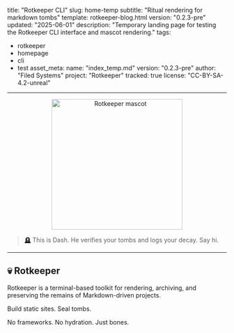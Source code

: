 title: "Rotkeeper CLI"
slug: home-temp
subtitle: "Ritual rendering for markdown tombs"
template: rotkeeper-blog.html
version: "0.2.3-pre"
updated: "2025-06-01"
description: "Temporary landing page for testing the Rotkeeper CLI interface and mascot rendering."
tags:
  - rotkeeper
  - homepage
  - cli
  - test
asset_meta:
  name: "index_temp.md"
  version: "0.2.3-pre"
  author: "Filed Systems"
  project: "Rotkeeper"
  tracked: true
  license: "CC-BY-SA-4.2-unreal"
---

<p align="center">
  <img src="/assets/images/rotkeeper-splash.png" alt="Rotkeeper mascot" width="300" />
</p>

> [🪦](https://rotkeeper.com/0.2.0.0.tar.gz) This is Dash. He verifies your tombs and logs your decay. Say hi.

***

## 💀 Rotkeeper

Rotkeeper is a terminal-based toolkit for rendering, archiving, and preserving the remains of Markdown-driven projects.

Build static sites. Seal tombs.

No frameworks. No hydration. Just bones.

<!--
Download the sealed tomb:
<a href="https://rotkeeper.com/0.2.0.0.tar.gz">rotkeeper-0.2.0.0.tomb</a>
-->

<!--
Sora prompt: “A ghostly mascot at the command line, organizing digital tombstones with a pastel terminal and haunted clipboard.”
-->
